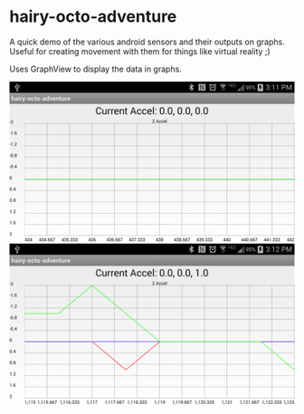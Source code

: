 hairy-octo-adventure
====================

A  quick demo of the various android sensors and their outputs on graphs.  Useful for 
creating movement with them for things like virtual reality ;)

Uses GraphView to display the data in graphs.

![ScreenShot](https://raw.githubusercontent.com/gemisis/hairy-octo-adventure/master/pics/pic%201.png)
![ScreenShot](https://raw.githubusercontent.com/gemisis/hairy-octo-adventure/master/pics/pic%202.png)
